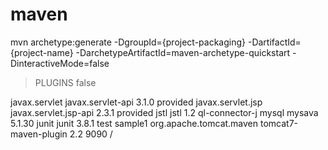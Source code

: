 # maven
mvn archetype:generate -DgroupId={project-packaging}
-DartifactId={project-name}
-DarchetypeArtifactId=maven-archetype-quickstart
-DinteractiveMode=false
>PLUGINS
><properties>
      <failOnMissingWebXml>false</failOnMissingWebXml>
      </properties>
  <dependencies>
    <dependency>
        <groupId>javax.servlet</groupId>
        <artifactId>javax.servlet-api</artifactId>
        <version>3.1.0</version>
        <scope>provided</scope>
    </dependency>
     <dependency>
        <groupId>javax.servlet.jsp</groupId>
        <artifactId>javax.servlet.jsp-api</artifactId>
        <version>2.3.1</version>
        <scope>provided</scope>
    </dependency>
      <dependency>
        <groupId>jstl</groupId>
        <artifactId>jstl</artifactId>
        <version>1.2</version>
    </dependency>ql-connector-j
       <dependency>
        <groupId>mysql</groupId>
        <artifactId>mysava</artifactId>
        <version>5.1.30</version>
    </dependency>
    <dependency>
      <groupId>junit</groupId>
      <artifactId>junit</artifactId>
      <version>3.8.1</version>
      <scope>test</scope>
    </dependency>
  </dependencies>
  <build>
    <finalName>sample1</finalName>
      <plugins>
      <plugin>
        <groupId>org.apache.tomcat.maven</groupId>
        <artifactId>tomcat7-maven-plugin</artifactId>
        <version>2.2</version>
        <configuration>
          <port>9090</port>
          <path>/</path>
        </configuration>
      </plugin>
      </plugins>
  </build>

